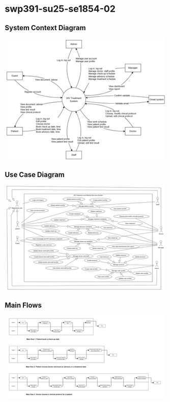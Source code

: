 # swp391-su25-se1854-02

## System Context Diagram
![system context diagram](img/SystemContextDiagram.png)

## Use Case Diagram
![use case diagram](img/UseCaseDiagram.png)

## Main Flows
![main flows](img/MainFlows.png)
